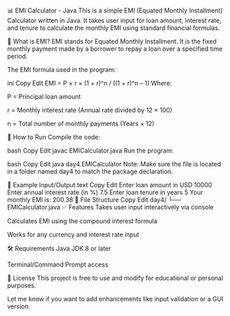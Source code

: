 
📊 EMI Calculator - Java
This is a simple EMI (Equated Monthly Installment) Calculator written in Java. It takes user input for loan amount, interest rate, and tenure to calculate the monthly EMI using standard financial formulas.

🧮 What is EMI?
EMI stands for Equated Monthly Installment. It is the fixed monthly payment made by a borrower to repay a loan over a specified time period.

The EMI formula used in the program:

ini
Copy
Edit
EMI = P × r × (1 + r)^n / ((1 + r)^n – 1)
Where:

P = Principal loan amount

r = Monthly interest rate (Annual rate divided by 12 × 100)

n = Total number of monthly payments (Years × 12)

🚀 How to Run
Compile the code:

bash
Copy
Edit
javac EMICalculator.java
Run the program:

bash
Copy
Edit
java day4.EMICalculator
Note: Make sure the file is located in a folder named day4 to match the package declaration.

📝 Example Input/Output
text
Copy
Edit
Enter loan amount in USD
10000
Enter annual interest rate (in %)
7.5
Enter loan tenure in years
5
Your monthly EMI is: 200.38
📂 File Structure
Copy
Edit
day4/
└── EMICalculator.java
✅ Features
Takes user input interactively via console

Calculates EMI using the compound interest formula

Works for any currency and interest rate input

🛠 Requirements
Java JDK 8 or later

Terminal/Command Prompt access

📌 License
This project is free to use and modify for educational or personal purposes.

Let me know if you want to add enhancements like input validation or a GUI version.










